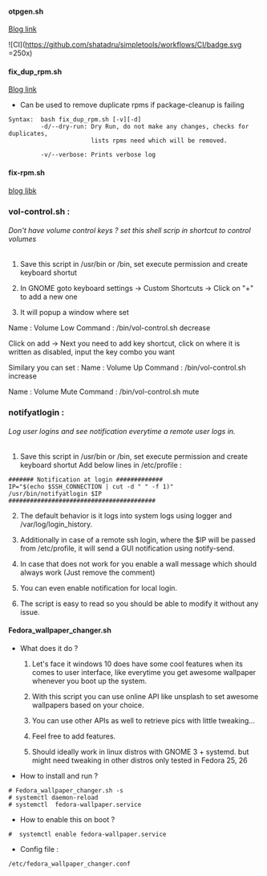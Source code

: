 #### otpgen.sh 
[Blog link](https://shatadru.in/wordpress/how-to-configure-two-step-authenticator-in-linux-shellgoogle-authenticator-freeotp-alternative/)

![CI](https://github.com/shatadru/simpletools/workflows/CI/badge.svg =250x)


#### fix_dup_rpm.sh

[Blog link](https://shatadru.in/wordpress/how-to-fix-duplicate-rpm-issue-in-rhel-fedora/)

- Can be used to remove duplicate rpms if package-cleanup is failing
~~~
Syntax:  bash fix_dup_rpm.sh [-v][-d]
         -d/--dry-run: Dry Run, do not make any changes, checks for duplicates, 
                       lists rpms need which will be removed. 
                       
         -v/--verbose: Prints verbose log
~~~

#### fix-rpm.sh	

[blog libk](https://shatadru.in/wordpress/how-to-verify-rpm-integrity-and-fix-any-rpm-issues-such-as-missing-files-unsatisfied-dependencies-modified-binaries-etc)

### vol-control.sh : 
###### Don't have volume control keys ? set this shell scrip in shortcut to control volumes


1. Save this script in /usr/bin or /bin, set execute permission and create keyboard shortut 

2. In GNOME goto keyboard settings -> Custom Shortcuts -> Click on "+" to add a new one 

3. It will popup a window where set 

  Name : Volume Low
  Command : /bin/vol-control.sh decrease

  Click on add -> Next you need to add key shortcut, click on where it is written as disabled, input the key combo you want

  Similary you can set :
  Name : Volume Up
  Command : /bin/vol-control.sh increase

  Name : Volume Mute
  Command : /bin/vol-control.sh mute


### notifyatlogin  : 
###### Log user logins and see notification everytime a remote user logs in. 

1. Save this script in /usr/bin or /bin, set execute permission and create keyboard shortut 
Add below lines in /etc/profile :
~~~
####### Notification at login #############
IP="$(echo $SSH_CONNECTION | cut -d " " -f 1)"
/usr/bin/notifyatlogin $IP
#########################################
~~~
2. The default behavior is it logs into system logs using logger and /var/log/login_history.

3. Additionally in case of a remote ssh login, where the $IP will be passed from /etc/profile, it will send a GUI notification using notify-send.

4. In case that does not work for you enable a wall message which should always work (Just remove the comment)

5. You can even enable notification for local login.

6. The script is easy to read so you should be able to modify it without any issue.

#### Fedora_wallpaper_changer.sh

- What does it do ?

   1. Let's face it windows 10 does have some cool features when its comes to user interface, like everytime you get awesome wallpaper whenever you boot up the system.

   2. With this script you can use online API like unsplash to set awesome wallpapers based on your choice.

   3. You can use other APIs as well to retrieve pics with little tweaking...

   4. Feel free to add features.

   5. Should ideally work in linux distros with GNOME 3 + systemd. but might need tweaking in other distros only tested in Fedora 25, 26


- How to install and run ?
~~~
# Fedora_wallpaper_changer.sh -s
# systemctl daemon-reload
# systemctl  fedora-wallpaper.service
~~~
- How to enable this on boot ?
~~~
#  systemctl enable fedora-wallpaper.service
~~~
- Config file :
~~~
/etc/fedora_wallpaper_changer.conf
~~~

